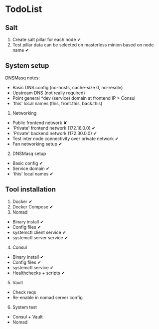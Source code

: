 # TodoList

## Salt

1. Create salt pillar for each node ✔
2. Test pillar data can be selected on masterless minion based on node name ✔

## System setup

DNSMasq notes:
  * Basic DNS config (no-hosts, cache-size 0, no-resolv)
  * Upstream DNS (not really required)
  * Point general *dev (service) domain at frontend IP > Consul
  * 'this' local names (this, front.this, back.this)

1. Networking
  - Public frontend network ✘
  - 'Private' frontend network (172.16.0.0) ✔
  - 'Private' backend network (172.30.0.0) ✔
  - Test inter node connectivity over private network ✔
  - Fan networking setup ✔
2. DNSMasq setup
  - Basic config ✔
  - Service domain ✔
  - 'this' local names ✔

## Tool installation

1. Docker ✔
2. Docker Compose ✔
3. Nomad
  - Binary install ✔
  - Config files ✔
  - systemctl client service ✔
  - systemctl server service ✔
4. Consul
  - Binary install ✔
  - Config files ✔
  - systemctl service ✔
  - Healthchecks + scripts ✔
5. Vault
  - Check reqs
  - Re-enable in nomad server config
6. System test
  - Consul + Vault
  - Nomad